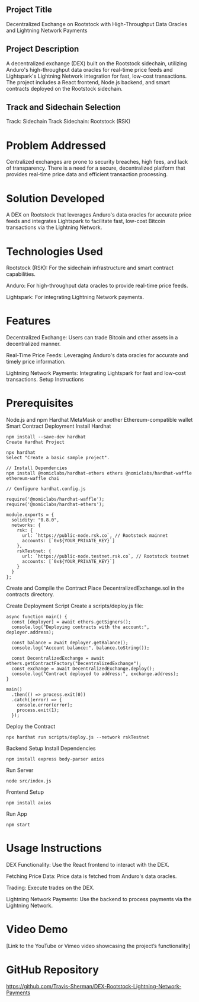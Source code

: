 ## Project Title
Decentralized Exchange on Rootstock with High-Throughput Data Oracles and Lightning Network Payments

## Project Description
A decentralized exchange (DEX) built on the Rootstock sidechain, utilizing Anduro's high-throughput data oracles for real-time price feeds and Lightspark's Lightning Network integration for fast, low-cost transactions. The project includes a React frontend, Node.js backend, and smart contracts deployed on the Rootstock sidechain.

## Track and Sidechain Selection
Track: Sidechain Track
Sidechain: Rootstock (RSK)

# Problem Addressed
Centralized exchanges are prone to security breaches, high fees, and lack of transparency. There is a need for a secure, decentralized platform that provides real-time price data and efficient transaction processing.

# Solution Developed
A DEX on Rootstock that leverages Anduro's data oracles for accurate price feeds and integrates Lightspark to facilitate fast, low-cost Bitcoin transactions via the Lightning Network.

# Technologies Used
Rootstock (RSK): For the sidechain infrastructure and smart contract capabilities.

Anduro: For high-throughput data oracles to provide real-time price feeds.

Lightspark: For integrating Lightning Network payments.

# Features
Decentralized Exchange: Users can trade Bitcoin and other assets in a decentralized manner.

Real-Time Price Feeds: Leveraging Anduro's data oracles for accurate and timely price information.

Lightning Network Payments: Integrating Lightspark for fast and low-cost transactions.
Setup Instructions

# Prerequisites
Node.js and npm
Hardhat
MetaMask or another Ethereum-compatible wallet
Smart Contract Deployment
Install Hardhat

```
npm install --save-dev hardhat
Create Hardhat Project
```

```
npx hardhat
Select "Create a basic sample project".
```

```
// Install Dependencies
npm install @nomiclabs/hardhat-ethers ethers @nomiclabs/hardhat-waffle ethereum-waffle chai
```
```
// Configure hardhat.config.js

require('@nomiclabs/hardhat-waffle');
require('@nomiclabs/hardhat-ethers');

module.exports = {
  solidity: "0.8.0",
  networks: {
    rsk: {
      url: `https://public-node.rsk.co`, // Rootstock mainnet
      accounts: [`0x${YOUR_PRIVATE_KEY}`]
    },
    rskTestnet: {
      url: `https://public-node.testnet.rsk.co`, // Rootstock testnet
      accounts: [`0x${YOUR_PRIVATE_KEY}`]
    }
  }
};
```


Create and Compile the Contract
Place DecentralizedExchange.sol in the contracts directory.

Create Deployment Script
Create a scripts/deploy.js file:
```
async function main() {
  const [deployer] = await ethers.getSigners();
  console.log("Deploying contracts with the account:", deployer.address);

  const balance = await deployer.getBalance();
  console.log("Account balance:", balance.toString());

  const DecentralizedExchange = await ethers.getContractFactory("DecentralizedExchange");
  const exchange = await DecentralizedExchange.deploy();
  console.log("Contract deployed to address:", exchange.address);
}

main()
  .then(() => process.exit(0))
  .catch((error) => {
    console.error(error);
    process.exit(1);
  });
```
Deploy the Contract

```
npx hardhat run scripts/deploy.js --network rskTestnet
```
Backend Setup
Install Dependencies
```
npm install express body-parser axios
```

Run Server
```
node src/index.js
```

Frontend Setup
```
npm install axios
```
Run App
```
npm start
```

# Usage Instructions
DEX Functionality: Use the React frontend to interact with the DEX.

Fetching Price Data: Price data is fetched from Anduro's data oracles.

Trading: Execute trades on the DEX.

Lightning Network Payments: Use the backend to process payments via the Lightning Network.

# Video Demo
[Link to the YouTube or Vimeo video showcasing the project’s functionality]

# GitHub Repository
https://github.com/Travis-Sherman/DEX-Rootstock-Lightning-Network-Payments
